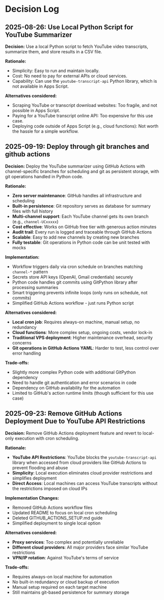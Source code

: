 # Decision Log

## 2025-08-26: Use Local Python Script for YouTube Summarizer

**Decision:**
Use a local Python script to fetch YouTube video transcripts, summarize them, and store results in a CSV file.

**Rationale:**
- Simplicity: Easy to run and maintain locally.
- Cost: No need to pay for external APIs or cloud services.
- Capability: Can use the `youtube-transcript-api` Python library, which is not available in Apps Script.

**Alternatives considered:**
- Scraping YouTube or transcript download websites: Too fragile, and not possible in Apps Script.
- Paying for a YouTube transcript online API: Too expensive for this use case.
- Deploying code outside of Apps Script (e.g., cloud functions): Not worth the hassle for a simple workflow.

## 2025-09-19: Deploy through git branches and github actions

**Decision:**
Deploy the YouTube summarizer using GitHub Actions with channel-specific branches for scheduling and git as persistent storage, with git operations handled in Python code.

**Rationale:**
- **Zero server maintenance**: GitHub handles all infrastructure and scheduling
- **Built-in persistence**: Git repository serves as database for summary files with full history
- **Multi-channel support**: Each YouTube channel gets its own branch (e.g., `channel-UCxxxxx`) 
- **Cost effective**: Works on GitHub free tier with generous action minutes
- **Audit trail**: Every run is logged and traceable through GitHub Actions
- **Scalable**: Easy to add new channels by creating new branches
- **Fully testable**: Git operations in Python code can be unit tested with mocks

**Implementation:**
- Workflow triggers daily via cron schedule on branches matching `channel-*` pattern
- Secrets store API keys (OpenAI, Gmail credentials) securely
- Python code handles git commits using GitPython library after processing summaries
- Smart triggering prevents infinite loops (only runs on schedule, not commits)
- Simplified GitHub Actions workflow - just runs Python script

**Alternatives considered:**
- **Local cron job**: Requires always-on machine, manual setup, no redundancy
- **Cloud functions**: More complex setup, ongoing costs, vendor lock-in
- **Traditional VPS deployment**: Higher maintenance overhead, security concerns
- **Git operations in GitHub Actions YAML**: Harder to test, less control over error handling

**Trade-offs:**
- Slightly more complex Python code with additional GitPython dependency
- Need to handle git authentication and error scenarios in code
- Dependency on GitHub availability for the automation
- Limited to GitHub's action runtime limits (though sufficient for this use case)

## 2025-09-23: Remove GitHub Actions Deployment Due to YouTube API Restrictions

**Decision:**
Remove GitHub Actions deployment feature and revert to local-only execution with cron scheduling.

**Rationale:**
- **YouTube API Restrictions**: YouTube blocks the `youtube-transcript-api` library when accessed from cloud providers like GitHub Actions to prevent flooding and abuse
- **Simplicity**: Local execution eliminates cloud provider restrictions and simplifies deployment
- **Direct Access**: Local machines can access YouTube transcripts without the restrictions imposed on cloud IPs

**Implementation Changes:**
- Removed GitHub Actions workflow files
- Updated README to focus on local cron scheduling
- Deleted GITHUB_ACTIONS_SETUP.md guide
- Simplified deployment to single local option

**Alternatives considered:**
- **Proxy services**: Too complex and potentially unreliable
- **Different cloud providers**: All major providers face similar YouTube restrictions
- **VPN/IP rotation**: Against YouTube's terms of service

**Trade-offs:**
- Requires always-on local machine for automation
- No built-in redundancy or cloud backup of execution
- Manual setup required on each target machine
- Still maintains git-based persistence for summary storage

